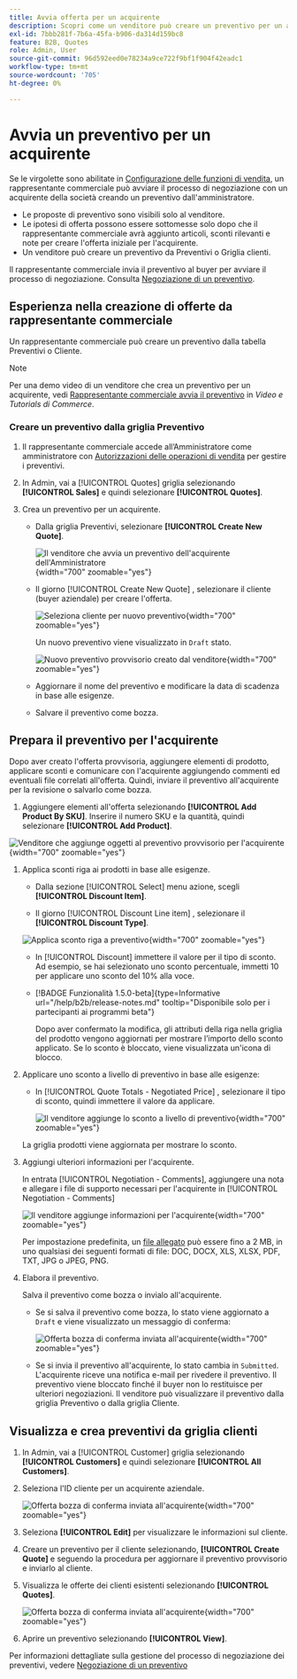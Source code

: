 ```yaml
---
title: Avvia offerta per un acquirente
description: Scopri come un venditore può creare un preventivo per un acquirente specifico per avviare il processo di negoziazione. Il venditore può inviare preventivi solo per i clienti associati a un account aziendale sul sito web selezionato.
exl-id: 7bbb281f-7b6a-45fa-b906-da314d159bc8
feature: B2B, Quotes
role: Admin, User
source-git-commit: 96d592eed0e78234a9ce722f9bf1f904f42eadc1
workflow-type: tm+mt
source-wordcount: '705'
ht-degree: 0%

---
```


# Avvia un preventivo per un acquirente

Se le virgolette sono abilitate in [Configurazione delle funzioni di vendita](configure-quotes.md), un rappresentante commerciale può avviare il processo di negoziazione con un acquirente della società creando un preventivo dall&#39;amministratore.

- Le proposte di preventivo sono visibili solo al venditore.
- Le ipotesi di offerta possono essere sottomesse solo dopo che il rappresentante commerciale avrà aggiunto articoli, sconti rilevanti e note per creare l&#39;offerta iniziale per l&#39;acquirente.
- Un venditore può creare un preventivo da Preventivi o Griglia clienti.

Il rappresentante commerciale invia il preventivo al buyer per avviare il processo di negoziazione. Consulta [Negoziazione di un preventivo](quote-price-negotiation.md).

## Esperienza nella creazione di offerte da rappresentante commerciale

Un rappresentante commerciale può creare un preventivo dalla tabella Preventivi o Cliente.

>[!NOTE]
>
>Per una demo video di un venditore che crea un preventivo per un acquirente, vedi [Rappresentante commerciale avvia il preventivo](https://experienceleague.adobe.com/docs/commerce-learn/tutorials/b2b/b2b-quote/sales-rep-initiates-quote.html) in _Video e Tutorials di Commerce_.

### Creare un preventivo dalla griglia Preventivo

1. Il rappresentante commerciale accede all’Amministratore come amministratore con [Autorizzazioni delle operazioni di vendita](../systems/permissions.md) per gestire i preventivi.

1. In Admin, vai a [!UICONTROL Quotes] griglia selezionando **[!UICONTROL Sales]** e quindi selezionare **[!UICONTROL Quotes]**.

1. Crea un preventivo per un acquirente.

   - Dalla griglia Preventivi, selezionare **[!UICONTROL Create New Quote]**.

     ![Il venditore che avvia un preventivo dell&#39;acquirente dell&#39;Amministratore](./assets/quote-draft-from-admin.png){width="700" zoomable="yes"}

   - Il giorno [!UICONTROL Create New Quote] , selezionare il cliente (buyer aziendale) per creare l&#39;offerta.

     ![Seleziona cliente per nuovo preventivo](./assets/quote-draft-from-admin-select-buyer.png){width="700" zoomable="yes"}

     Un nuovo preventivo viene visualizzato in `Draft` stato.

     ![Nuovo preventivo provvisorio creato dal venditore](./assets/quote-create-by-seller.png){width="700" zoomable="yes"}

   - Aggiornare il nome del preventivo e modificare la data di scadenza in base alle esigenze.

   - Salvare il preventivo come bozza.

## Prepara il preventivo per l&#39;acquirente

Dopo aver creato l&#39;offerta provvisoria, aggiungere elementi di prodotto, applicare sconti e comunicare con l&#39;acquirente aggiungendo commenti ed eventuali file correlati all&#39;offerta. Quindi, inviare il preventivo all&#39;acquirente per la revisione o salvarlo come bozza.

1. Aggiungere elementi all&#39;offerta selezionando **[!UICONTROL Add Product By SKU]**. Inserire il numero SKU e la quantità, quindi selezionare **[!UICONTROL Add Product]**.

![Venditore che aggiunge oggetti al preventivo provvisorio per l&#39;acquirente](./assets/quote-draft-add-items.png){width="700" zoomable="yes"}

1. Applica sconti riga ai prodotti in base alle esigenze.

   - Dalla sezione [!UICONTROL Select] menu azione, scegli **[!UICONTROL Discount Item]**.

   - Il giorno [!UICONTROL Discount Line item] , selezionare il **[!UICONTROL Discount Type]**.

   ![Applica sconto riga a preventivo](./assets/quote-draft-add-items.png){width="700" zoomable="yes"}

   - In [!UICONTROL Discount] immettere il valore per il tipo di sconto. Ad esempio, se hai selezionato uno sconto percentuale, immetti 10 per applicare uno sconto del 10% alla voce.

   - [!BADGE Funzionalità 1.5.0-beta]{type=Informative url="/help/b2b/release-notes.md" tooltip="Disponibile solo per i partecipanti ai programmi beta"}

     Dopo aver confermato la modifica, gli attributi della riga nella griglia del prodotto vengono aggiornati per mostrare l’importo dello sconto applicato. Se lo sconto è bloccato, viene visualizzata un&#39;icona di blocco.

1. Applicare uno sconto a livello di preventivo in base alle esigenze:

   - In [!UICONTROL Quote Totals - Negotiated Price] , selezionare il tipo di sconto, quindi immettere il valore da applicare.

     ![Il venditore aggiunge lo sconto a livello di preventivo](./assets/quote-draft-total-discount.png){width="700" zoomable="yes"}

   La griglia prodotti viene aggiornata per mostrare lo sconto.

1. Aggiungi ulteriori informazioni per l&#39;acquirente.

   In entrata [!UICONTROL Negotiation - Comments], aggiungere una nota e allegare i file di supporto necessari per l&#39;acquirente in [!UICONTROL Negotiation - Comments]

   ![Il venditore aggiunge informazioni per l&#39;acquirente](./assets/quote-draft-add-info-for-buyer.png){width="700" zoomable="yes"}

   Per impostazione predefinita, un [file allegato](configure-quotes.md) può essere fino a 2 MB, in uno qualsiasi dei seguenti formati di file: DOC, DOCX, XLS, XLSX, PDF, TXT, JPG o JPEG, PNG.

1. Elabora il preventivo.

   Salva il preventivo come bozza o invialo all&#39;acquirente.

   - Se si salva il preventivo come bozza, lo stato viene aggiornato a `Draft` e viene visualizzato un messaggio di conferma:

     ![Offerta bozza di conferma inviata all&#39;acquirente](./assets/quote-draft-submitted-confirmation.png){width="700" zoomable="yes"}

   - Se si invia il preventivo all&#39;acquirente, lo stato cambia in `Submitted`. L&#39;acquirente riceve una notifica e-mail per rivedere il preventivo. Il preventivo viene bloccato finché il buyer non lo restituisce per ulteriori negoziazioni. Il venditore può visualizzare il preventivo dalla griglia Preventivo o dalla griglia Cliente.

## Visualizza e crea preventivi da griglia clienti

1. In Admin, vai a [!UICONTROL Customer] griglia selezionando **[!UICONTROL Customers]** e quindi selezionare **[!UICONTROL All Customers]**.

1. Seleziona l&#39;ID cliente per un acquirente aziendale.

   ![Offerta bozza di conferma inviata all&#39;acquirente](./assets/quote-view-customer-quotes.png){width="700" zoomable="yes"}

1. Seleziona **[!UICONTROL Edit]** per visualizzare le informazioni sul cliente.

1. Creare un preventivo per il cliente selezionando, **[!UICONTROL Create Quote]** e seguendo la procedura per aggiornare il preventivo provvisorio e inviarlo al cliente.

1. Visualizza le offerte dei clienti esistenti selezionando **[!UICONTROL Quotes]**.

   ![Offerta bozza di conferma inviata all&#39;acquirente](./assets/quote-list-from-customer-information.png){width="700" zoomable="yes"}

1. Aprire un preventivo selezionando **[!UICONTROL View]**.

Per informazioni dettagliate sulla gestione del processo di negoziazione dei preventivi, vedere [Negoziazione di un preventivo](quote-price-negotiation.md)

